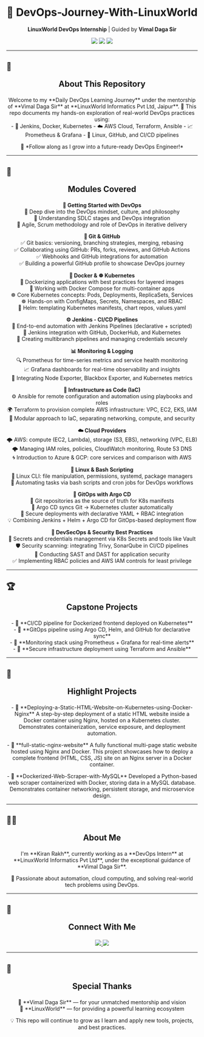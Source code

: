 <h1 align="center">🚀 DevOps-Journey-With-LinuxWorld</h1>

<p align="center">
  <strong>LinuxWorld DevOps Internship</strong> | Guided by <strong>Vimal Daga Sir</strong>
</p>

<p align="center">
  <img src="https://img.shields.io/badge/LinuxWorld-Tech%20Intern-blue?style=for-the-badge&logo=linux" />
  <img src="https://img.shields.io/github/last-commit/Kiranrakh/LW-DevOps-Learning-Daily?style=for-the-badge&color=green" />
  <img src="https://img.shields.io/badge/Made%20With-Markdown-1f425f.svg?style=for-the-badge&logo=markdown" />
</p>

---

## 📘 <p align="center"><strong>About This Repository</strong></p>

<p align="center">
  Welcome to my **Daily DevOps Learning Journey** under the mentorship of **Vimal Daga Sir** at **LinuxWorld Informatics Pvt Ltd, Jaipur**.  
  📌 This repo documents my hands-on exploration of real-world DevOps practices using:
  <br />
  - 🔧 Jenkins, Docker, Kubernetes  
  - ☁️ AWS Cloud, Terraform, Ansible  
  - 📈 Prometheus & Grafana  
  - 🐧 Linux, GitHub, and CI/CD pipelines  
</p>

<p align="center">
  🚀 *Follow along as I grow into a future-ready DevOps Engineer!*
</p>

---

## 🧭 <p align="center"><strong>Modules Covered</strong></p>

<p align="center">
  <strong>🏁 Getting Started with DevOps</strong><br />
  🔹 Deep dive into the DevOps mindset, culture, and philosophy <br />
  🔹 Understanding SDLC stages and DevOps integration <br />
  🔹 Agile, Scrum methodology and role of DevOps in iterative delivery
</p>

<p align="center">
  <strong>🔗 Git & GitHub</strong><br />
  ✅ Git basics: versioning, branching strategies, merging, rebasing <br />
  ✅ Collaborating using GitHub: PRs, forks, reviews, and GitHub Actions <br />
  ✅ Webhooks and GitHub integrations for automation <br />
  ✅ Building a powerful GitHub profile to showcase DevOps journey
</p>

<p align="center">
  <strong>🐳 Docker & ☸️ Kubernetes</strong><br />
  🐳 Dockerizing applications with best practices for layered images <br />
  🐳 Working with Docker Compose for multi-container apps <br />
  ☸️ Core Kubernetes concepts: Pods, Deployments, ReplicaSets, Services <br />
  ☸️ Hands-on with ConfigMaps, Secrets, Namespaces, and RBAC <br />
  🎯 Helm: templating Kubernetes manifests, chart repos, values.yaml
</p>

<p align="center">
  <strong>⚙️ Jenkins - CI/CD Pipelines</strong><br />
  🔄 End-to-end automation with Jenkins Pipelines (declarative + scripted) <br />
  🧩 Jenkins integration with GitHub, DockerHub, and Kubernetes <br />
  🚀 Creating multibranch pipelines and managing credentials securely
</p>

<p align="center">
  <strong>📊 Monitoring & Logging</strong><br />
  🔍 Prometheus for time-series metrics and service health monitoring <br />
  📈 Grafana dashboards for real-time observability and insights <br />
  📜 Integrating Node Exporter, Blackbox Exporter, and Kubernetes metrics
</p>

<p align="center">
  <strong>🧱 Infrastructure as Code (IaC)</strong><br />
  ⚙️ Ansible for remote configuration and automation using playbooks and roles <br />
  🌍 Terraform to provision complete AWS infrastructure: VPC, EC2, EKS, IAM <br />
  🧩 Modular approach to IaC, separating networking, compute, and security
</p>

<p align="center">
  <strong>☁️ Cloud Providers</strong><br />
  🌩️ AWS: compute (EC2, Lambda), storage (S3, EBS), networking (VPC, ELB) <br />
  🌩️ Managing IAM roles, policies, CloudWatch monitoring, Route 53 DNS <br />
  🌀 Introduction to Azure & GCP: core services and comparison with AWS
</p>

<p align="center">
  <strong>🐧 Linux & Bash Scripting</strong><br />
  🧰 Linux CLI: file manipulation, permissions, systemd, package managers <br />
  📜 Automating tasks via bash scripts and cron jobs for DevOps workflows
</p>

<p align="center">
  <strong>🔁 GitOps with Argo CD</strong><br />
  🚀 Git repositories as the source of truth for K8s manifests <br />
  🔄 Argo CD syncs Git → Kubernetes cluster automatically <br />
  🔐 Secure deployments with declarative YAML + RBAC integration <br />
  💡 Combining Jenkins + Helm + Argo CD for GitOps-based deployment flow
</p>

<p align="center">
  <strong>🔐 DevSecOps & Security Best Practices</strong><br />
  🔎 Secrets and credentials management via K8s Secrets and tools like Vault <br />
  🛡️ Security scanning: integrating Trivy, SonarQube in CI/CD pipelines <br />
  🧪 Conducting SAST and DAST for application security <br />
  ✅ Implementing RBAC policies and AWS IAM controls for least privilege
</p>

---

## 🏆 <p align="center"><strong>Capstone Projects</strong></p>

<p align="center">
  - 🔹 **CI/CD pipeline for Dockerized frontend deployed on Kubernetes**<br />
  - 🔹 **GitOps pipeline using Argo CD, Helm, and GitHub for declarative sync**<br />
  - 🔹 **Monitoring stack using Prometheus + Grafana for real-time alerts**<br />
  - 🔹 **Secure infrastructure deployment using Terraform and Ansible**
</p>

---

## 🚀 <p align="center"><strong>Highlight Projects</strong></p>

<p align="center">
  - 🔸 **Deploying-a-Static-HTML-Website-on-Kubernetes-using-Docker-Nginx**  
  A step-by-step deployment of a static HTML website inside a Docker container using Nginx, hosted on a Kubernetes cluster. Demonstrates containerization, service exposure, and deployment automation.
</p>

<p align="center">
  - 🔸 **full-static-nginx-website**  
  A fully functional multi-page static website hosted using Nginx and Docker. This project showcases how to deploy a complete frontend (HTML, CSS, JS) site on an Nginx server in a Docker container.
</p>

<p align="center">
  - 🔸 **Dockerized-Web-Scraper-with-MySQL**  
  Developed a Python-based web scraper containerized with Docker, storing data in a MySQL database. Demonstrates container networking, persistent storage, and microservice design.
</p>

---

## 🙋‍♂️ <p align="center"><strong>About Me</strong></p>  

<p align="center">
  I'm **Kiran Rakh**, currently working as a **DevOps Intern** at **LinuxWorld Informatics Pvt Ltd**, under the exceptional guidance of **Vimal Daga Sir**.
</p>

<p align="center">
  📌 Passionate about automation, cloud computing, and solving real-world tech problems using DevOps.
</p>

---

## 📡 <p align="center"><strong>Connect With Me</strong></p>  

<p align="center">  
  <a href="https://www.linkedin.com/in/kiran-rakh-b644b6248/"> 
    <img src="https://img.shields.io/badge/LinkedIn-Kiran%20Rakh-blue?style=for-the-badge&logo=linkedin" /> 
  </a>  
  <a href="https://github.com/Kiranrakh"> 
    <img src="https://img.shields.io/badge/GitHub-Kiranrakh-black?style=for-the-badge&logo=github" /> 
  </a>  
</p>

---

## 🙏 <p align="center"><strong>Special Thanks</strong></p>

<p align="center">
  🧠 **Vimal Daga Sir** — for your unmatched mentorship and vision<br />
  🏢 **LinuxWorld** — for providing a powerful learning ecosystem
</p>

<p align="center">
  💡 This repo will continue to grow as I learn and apply new tools, projects, and best practices.
</p>

